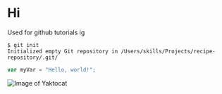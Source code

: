 # Hi

Used for github tutorials ig

```
$ git init
Initialized empty Git repository in /Users/skills/Projects/recipe-repository/.git/
```


``` javascript
var myVar = "Hello, world!";
```

![Image of Yaktocat](https://octodex.github.com/images/yaktocat.png)
